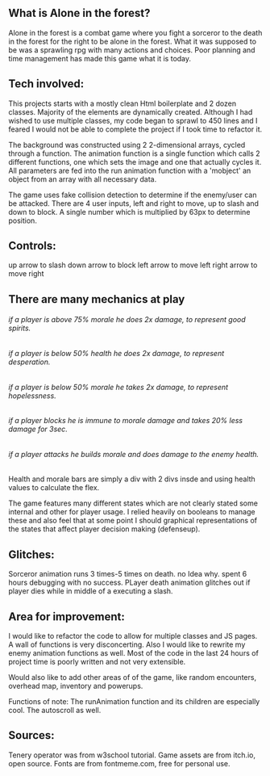 ## What is Alone in the forest?
Alone in the forest is a combat game where you fight a sorceror to the death in the forest for the right to be alone in the forest. What it was supposed to be was a sprawling rpg with many actions and choices. Poor planning and time management has made this game what it is today.
## Tech involved:
This projects starts with a mostly clean Html boilerplate and 2 dozen classes. Majority of the elements are dynamically created. Although I had wished to use multiple classes, my code began to sprawl to 450 lines and I feared I would not be able to complete the project if I took time to refactor it.

The background was constructed using 2 2-dimensional arrays, cycled through a function. The animation function is a single function which calls 2 different functions, one which sets the image and one that actually cycles it. All parameters are fed into the run animation function with a 'mobject' an object from an array with all necessary data.

The game uses fake collision detection to determine if the enemy/user can be attacked. There are 4 user inputs, left and right to move, up to slash and down to block. A single number which is multiplied by 63px to determine position.
## Controls:
up arrow to slash
down arrow to block
left arrow to move left
right arrow to move right
## There are many mechanics at play 
###### if a player is above 75% morale he does 2x damage, to represent good spirits.
###### if a player is below 50% health he does 2x damage, to represent desperation.
###### if a player is below 50% morale he takes 2x damage, to represent hopelessness.
###### if a player blocks he is immune to morale damage and takes 20% less damage for 3sec.
###### if a player attacks he builds morale and does damage to the enemy health.
                                  
Health and morale bars are simply a div with 2 divs insde and using health values to calculate the flex. 

The game features many different states which are not clearly stated some internal and other for player usage. I relied heavily on booleans to manage these and also feel that at some point I should graphical representations of the states that affect player decision making (defenseup).

## Glitches: 
Sorceror animation runs 3 times-5 times on death. no Idea why. spent 6 hours debugging with no success.
PLayer death animation glitches out if player dies while in middle of a executing a slash.
          
## Area for improvement:
I would like to refactor the code to allow for multiple classes and JS pages. A wall of functions is very disconcerting. Also I would like to rewrite my enemy animation functions as well. Most of the code in the last 24 hours of project time is poorly written and not very extensible.

Would also like to add other areas of of the game, like random encounters, overhead map, inventory and powerups.

Functions of note: The runAnimation function and its children are especially cool. The autoscroll as well.

## Sources: 
Tenery operator was from w3school tutorial.
Game assets are from itch.io, open source.
Fonts are from fontmeme.com, free for personal use.

